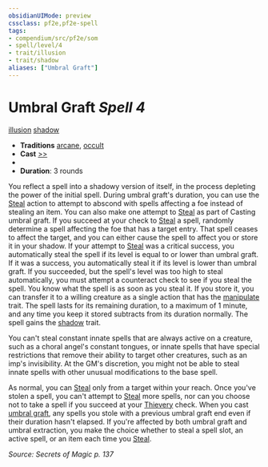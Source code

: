 ```yaml
---
obsidianUIMode: preview
cssclass: pf2e,pf2e-spell
tags:
- compendium/src/pf2e/som
- spell/level/4
- trait/illusion
- trait/shadow
aliases: ["Umbral Graft"]
---
```

# Umbral Graft *Spell 4*   
[illusion](illusion.md "Illusion School Trait")  [shadow](Reference/Rules/Traits/shadow.md "Shadow General Trait")  

- **Traditions** [arcane](arcane.md "Arcane Tradition Trait"), [occult](occult.md "Occult Tradition Trait")
- **Cast** [>>](chapter-9-playing-the-game.md#Actions "Two-Action") 
- 
- **Duration**: 3 rounds

You reflect a spell into a shadowy version of itself, in the process depleting the power of the initial spell. During umbral graft's duration, you can use the [Steal](steal.md) action to attempt to abscond with spells affecting a foe instead of stealing an item. You can also make one attempt to [Steal](steal.md) as part of Casting umbral graft. If you succeed at your check to [Steal](steal.md) a spell, randomly determine a spell affecting the foe that has a target entry. That spell ceases to affect the target, and you can either cause the spell to affect you or store it in your shadow. If your attempt to [Steal](steal.md) was a critical success, you automatically steal the spell if its level is equal to or lower than umbral graft. If it was a success, you automatically steal it if its level is lower than umbral graft. If you succeeded, but the spell's level was too high to steal automatically, you must attempt a counteract check to see if you steal the spell. You know what the spell is as soon as you steal it. If you store it, you can transfer it to a willing creature as a single action that has the [manipulate](manipulate.md "Manipulate General Trait") trait. The spell lasts for its remaining duration, to a maximum of 1 minute, and any time you keep it stored subtracts from its duration normally. The spell gains the [shadow](Reference/Rules/Traits/shadow.md "Shadow General Trait") trait.

You can't steal constant innate spells that are always active on a creature, such as a choral angel's constant tongues, or innate spells that have special restrictions that remove their ability to target other creatures, such as an imp's invisibility. At the GM's discretion, you might not be able to steal innate spells with other unusual modifications to the base spell.

As normal, you can [Steal](steal.md) only from a target within your reach. Once you've stolen a spell, you can't attempt to [Steal](steal.md) more spells, nor can you choose not to take a spell if you succeed at your [Thievery](skills.md#Thievery) check. When you cast [umbral graft](umbral-graft-som.md), any spells you stole with a previous umbral graft end even if their duration hasn't elapsed. If you're affected by both umbral graft and umbral extraction, you make the choice whether to steal a spell slot, an active spell, or an item each time you [Steal](steal.md).

*Source: Secrets of Magic p. 137*